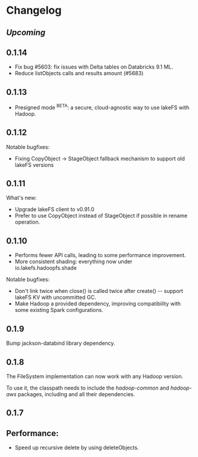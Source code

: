 # Changelog

## _Upcoming_

## 0.1.14
* Fix bug #5603: fix issues with Delta tables on Databricks 9.1 ML.
* Reduce listObjects calls and results amount (#5683) 

## 0.1.13

* Presigned mode <sup>BETA</sup>: a secure, cloud-agnostic way to use lakeFS with Hadoop.

## 0.1.12

Notable bugfixes:
* Fixing CopyObject -> StageObject fallback mechanism to support old lakeFS versions

## 0.1.11

What's new:
* Upgrade lakeFS client to v0.91.0
* Prefer to use CopyObject instead of StageObject if possible in rename operation.

## 0.1.10

* Performs fewer API calls, leading to some performance improvement.
* More consistent shading: everything now under io.lakefs.hadoopfs.shade

Notable bugfixes:
* Don't link twice when close() is called twice after create() -- support
  lakeFS KV with uncommitted GC.
* Make Hadoop a provided dependency, improving compatibility with some
  existing Spark configurations.

## 0.1.9

Bump jackson-databind library dependency.

## 0.1.8

The FileSystem implementation can now work with any Hadoop version.

To use it, the classpath needs to include the _hadoop-common_ and _hadoop-aws_ packages, including and all their dependencies.

## 0.1.7

## Performance:

* Speed up recursive delete by using deleteObjects.
